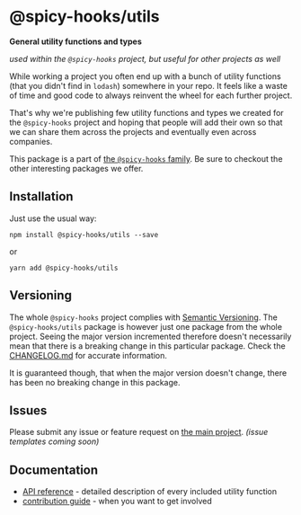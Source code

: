 # @spicy-hooks/utils

**General utility functions and types**

_used within the `@spicy-hooks` project, but useful for other projects as well_

While working a project you often end up with a bunch of utility functions (that you didn't find
in `lodash`) somewhere in your repo. It feels like a waste of time and good code to always
reinvent the wheel for each further project.

That's why we're publishing few utility functions and types we created
for the `@spicy-hooks` project and hoping that people will add their own so that
we can share them across the projects and eventually even across companies.

This package is a part of [the `@spicy-hooks` family](https://github.com/salsita/spicy-hooks).
Be sure to checkout the other interesting packages we offer.

## Installation

Just use the usual way:
```shell script
npm install @spicy-hooks/utils --save
```
or
```shell script
yarn add @spicy-hooks/utils
```

## Versioning

The whole `@spicy-hooks` project complies with [Semantic Versioning](https://semver.org/).
The `@spicy-hooks/utils` package is however just one package from the whole project.
Seeing the major version incremented therefore doesn't necessarily mean that there
is a breaking change in this particular package. Check the
[CHANGELOG.md](https://github.com/salsita/spicy-hooks/blob/next/packages/utils/CHANGELOG.md)
for accurate information.

It is guaranteed though, that when the major version doesn't change,
there has been no breaking change in this package.

## Issues

Please submit any issue or feature request on [the main project](https://github.com/salsita/spicy-hooks/issues). _(issue templates coming soon)_

## Documentation

* [API reference](https://spicy-hooks.salsita.co/next/modules/_utils_src_index_.html) - detailed description of every included utility function
* [contribution guide](https://github.com/salsita/spicy-hooks/tree/next/docs) - when you want to get involved

